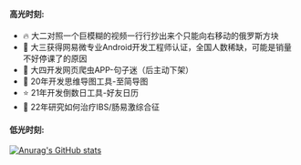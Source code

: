 #### 高光时刻:
- 🔥 大二对照一个巨模糊的视频一行行抄出来个只能向右移动的俄罗斯方块
- 🍻 大三获得网易微专业Android开发工程师认证，全国人数稀缺，可能是销量不好停课了的原因
- 🚀 大四开发网页爬虫APP-句子迷（后主动下架）
- 🍍 20年开发思维导图工具-至简导图
- ⭐️ 21年开发倒数日工具-好友日历
- 🍚 22年研究如何治疗IBS/肠易激综合征

#### 低光时刻:
[![Anurag's GitHub stats](https://github-readme-stats.vercel.app/api?username=dabutaizha&show_icons=true)](https://github.com/anuraghazra/github-readme-stats)

<!--
**dabutaizha/dabutaizha** is a ✨ _special_ ✨ repository because its `README.md` (this file) appears on your GitHub profile.

Here are some ideas to get you started:

- 🔭 I’m currently working on ...
- 🌱 I’m currently learning ...
- 👯 I’m looking to collaborate on ...
- 🤔 I’m looking for help with ...
- 💬 Ask me about ...
- 📫 How to reach me: ...
- 😄 Pronouns: ...
- ⚡ Fun fact: ...
-->

